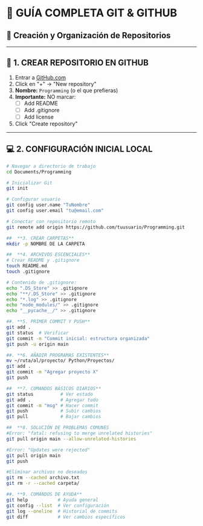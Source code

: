 # 🚀 GUÍA COMPLETA GIT & GITHUB
## 📌 Creación y Organización de Repositorios

---

## 🎯 **1. CREAR REPOSITORIO EN GITHUB**
1. Entrar a [GitHub.com](https://github.com)
2. Click en "+" → "New repository"
3. **Nombre:** `Programming` (o el que prefieras)
4. **Importante:** NO marcar:
   - [ ] Add README
   - [ ] Add .gitignore  
   - [ ] Add license
5. Click "Create repository"

---

## 💻 **2. CONFIGURACIÓN INICIAL LOCAL**
```bash
# Navegar a directorio de trabajo
cd Documents/Programming

# Inicializar Git
git init

# Configurar usuario
git config user.name "TuNombre"
git config user.email "tu@email.com"

# Conectar con repositorio remoto
git remote add origin https://github.com/tuusuario/Programming.git

##  **3. CREAR CARPETAS**
mkdir -p NOMBRE DE LA CARPETA

##  **4. ARCHIVOS ESCENCIALES**
# Crear README y .gitignore
touch README.md
touch .gitignore

# Contenido de .gitignore:
echo ".DS_Store" >> .gitignore
echo "**/.DS_Store" >> .gitignore  
echo "*.log" >> .gitignore
echo "node_modules/" >> .gitignore
echo "__pycache__/" >> .gitignore

##. **5. PRIMER COMMIT Y PUSH**
git add .
git status  # Verificar
git commit -m "Commit inicial: estructura organizada"
git push -u origin main

##. **6. AÑADIR PROGRAMAS EXISTENTES**
mv ~/ruta/al/proyecto/ Python/Proyectos/
git add .
git commit -m "Agregar proyecto X"
git push

##  **7. COMANDOS BÁSICOS DIARIOS**
git status          # Ver estado
git add .           # Agregar todo
git commit -m "msg" # Hacer commit  
git push            # Subir cambios
git pull            # Bajar cambios

##  **8. SOLUCIÓN DE PROBLEMAS COMUNES
#Error: "fatal: refusing to merge unrelated histories"
git pull origin main --allow-unrelated-histories

#Error: "Updates were rejected"
git pull origin main
git push

#Eliminar archivos no deseados
git rm --cached archivo.txt
git rm -r --cached carpeta/

##. **9. COMANDOS DE AYUDA**
git help           # Ayuda general
git config --list  # Ver configuración
git log --oneline  # Historial de commits
git diff           # Ver cambios específicos